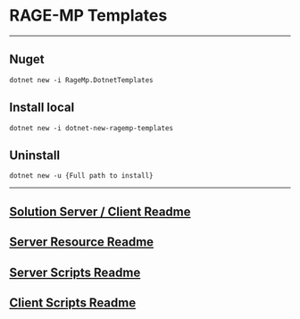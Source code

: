 # RAGE-MP Templates
---

## Nuget

	dotnet new -i RageMp.DotnetTemplates


## Install local
	
	dotnet new -i dotnet-new-ragemp-templates

## Uninstall

	dotnet new -u {Full path to install}

---

## [Solution Server / Client Readme](https://github.com/horseyhorsey/dotnet-new-ragemp-templates/blob/master/src/Company.RageSolution.md)
## [Server Resource Readme](https://github.com/horseyhorsey/dotnet-new-ragemp-templates/blob/master/src/Company.RageMpServerResource.md)
## [Server Scripts Readme](https://github.com/horseyhorsey/dotnet-new-ragemp-templates/blob/master/src/Company.RageMpServerScript.md)
## [Client Scripts Readme](https://github.com/horseyhorsey/dotnet-new-ragemp-templates/blob/master/src/Company.RageMpClientScript.md)
